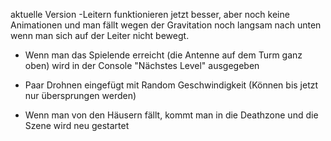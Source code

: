 aktuelle Version 
-Leitern funktionieren jetzt besser, aber noch keine Animationen und man fällt wegen der Gravitation noch langsam nach unten wenn man sich auf der Leiter nicht bewegt.

- Wenn man das Spielende erreicht (die Antenne auf dem Turm ganz oben) wird in der Console "Nächstes Level" ausgegeben

- Paar Drohnen eingefügt mit Random Geschwindigkeit (Können bis jetzt nur übersprungen werden)

- Wenn man von den Häusern fällt, kommt man in die Deathzone und die Szene wird neu gestartet